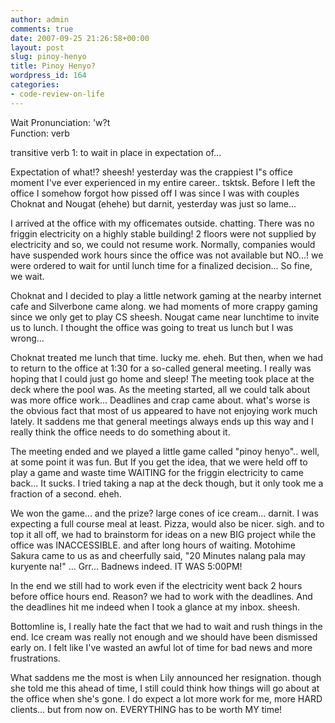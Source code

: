 ```yaml
---
author: admin
comments: true
date: 2007-09-25 21:26:58+00:00
layout: post
slug: pinoy-henyo
title: Pinoy Henyo?
wordpress_id: 164
categories:
- code-review-on-life
---
```


Wait 
Pronunciation: \'w?t\
Function: verb

transitive verb 
1: to wait in place in expectation of...

Expectation of what!? sheesh! yesterday was the crappiest I"s office moment I've ever experienced in my entire career.. tsktsk. Before I left the office I somehow forgot how pissed off I was since I was with couples Choknat and Nougat (ehehe) but darnit, yesterday was just so lame...

I arrived at the office with my officemates outside. chatting. There was no friggin electricity on a highly stable building! 2 floors were not supplied by electricity and so, we could not resume work. Normally, companies would have suspended work hours since the office was not available but NO...! we were ordered to wait for until lunch time for a finalized decision... So fine, we wait.

Choknat and I decided to play a little network gaming at the nearby internet cafe and Silverbone came along. we had moments of more crappy gaming since we only get to play CS sheesh. Nougat came near lunchtime to invite us to lunch. I thought the office was going to treat us lunch but I was wrong...

Choknat treated me lunch that time. lucky me. eheh. But then, when we had to return to the office at 1:30 for a so-called general meeting. I really was hoping that I could just go home and sleep! The meeting took place at the deck where the pool was. As the meeting started, all we could talk about was more office work... Deadlines and crap came about. what's worse is the obvious fact that most of us appeared to have not enjoying work much lately. It saddens me that general meetings always ends up this way and I really think the office needs to do something about it.

The meeting ended and we played a little game called "pinoy henyo".. well, at some point it was fun. But If you get the idea, that we were held off to play a game and waste time WAITING for the friggin electricity to came back... It sucks. I tried taking a nap at the deck though, but it only took me a fraction of a second. eheh.

We won the game... and the prize? large cones of ice cream... darnit. I was expecting a full course meal at least. Pizza, would also be nicer. sigh. and to top it all off, we had to brainstorm for ideas on a new BIG project while the office was INACCESSIBLE. and after long hours of waiting. Motohime Sakura came to us as and cheerfully said, "20 Minutes nalang pala may kuryente na!" ... Grr... Badnews indeed. IT WAS 5:00PM!

In the end we still had to work even if the electricity went back 2 hours before office hours end. Reason? we had to work with the deadlines. And the deadlines hit me indeed when I took a glance at my inbox. sheesh.

Bottomline is, I really hate the fact that we had to wait and rush things in the end. Ice cream was really not enough and we should have been dismissed early on. I felt like I've wasted an awful lot of time for bad news and more frustrations.

What saddens me the most is when Lily announced her resignation. though she told me this ahead of time, I still could think how things will go about at the office when she's gone. I do expect a lot more work for me, more HARD clients... but from now on. EVERYTHING has to be worth MY time!
